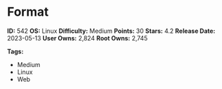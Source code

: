 # Format

**ID:** 542
**OS:** Linux
**Difficulty:** Medium
**Points:** 30
**Stars:** 4.2
**Release Date:** 2023-05-13
**User Owns:** 2,824
**Root Owns:** 2,745

**Tags:**
- Medium
- Linux
- Web

